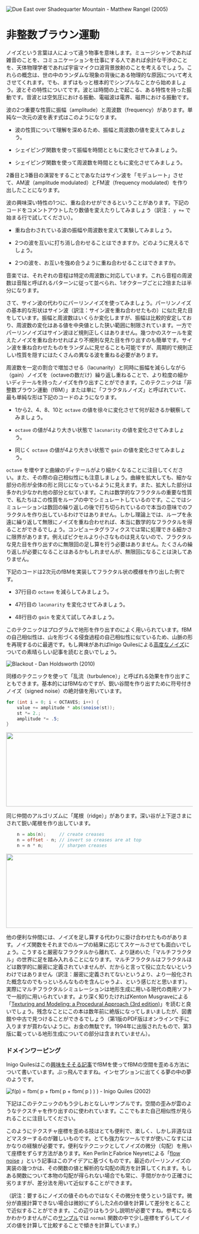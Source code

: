 ![Due East over Shadequarter Mountain - Matthew Rangel (2005) ](rangel.jpg)

# 非整数ブラウン運動

ノイズという言葉は人によって違う物事を意味します。ミュージシャンであれば雑音のことを、コミュニケーションを仕事にする人であれば余計な干渉のことを、天体物理学者であれば宇宙マイクロ波背景放射のことを考えるでしょう。これらの概念は、世の中のランダムな現象の背後にある物理的な原因について考えさせてくれます。でも、まずはもっと根本的でシンプルなことから始めましょう。波とその特性についてです。波とは時間の上で起こる、ある特性を持った振動です。音波とは空気圧における振動、電磁波は電界、磁界における振動です。

波の2つ重要な性質に振幅（amplitude）と周波数（frequency）があります。単純な一次元の波を表す式はこのようになります。

<div class="simpleFunction" data="
float amplitude = 1.;
float frequency = 1.;
y = amplitude * sin(x * frequency);
"></div>

* 波の性質について理解を深めるため、振幅と周波数の値を変えてみましょう。

* シェイピング関数を使って振幅を時間とともに変化させてみましょう。

* シェイピング関数を使って周波数を時間とともに変化させてみましょう。

2番目と3番目の演習をすることであなたはサイン波を「モデュレート」させて、AM波（amplitude modulated）とFM波（frequency modulated）を作り出したことになります。

波の興味深い特性の1つに、重ね合わせができるということがあります。下記のコードをコメントアウトしたり数値を変えたりしてみましょう（訳注： ```y +=``` で始まる行で試してください）。

<div class="simpleFunction" data="
float amplitude = 1.;
float frequency = 1.;
y = sin(x * frequency);
float t = 0.01 * (-u_time*130.0);
y += sin(x*frequency*2.1 + t) * 4.5;
y += sin(x*frequency*1.72 + t * 1.121) * 4.0;
y += sin(x*frequency*2.221 + t * 0.437) * 5.0;
y += sin(x*frequency*3.1122+ t * 4.269) * 2.5;
y *= amplitude* 0.06;
"></div>

* 重ね合わされている波の振幅や周波数を変えて実験してみましょう。

* 2つの波を互いに打ち消し合わせることはできますか。どのように見えるでしょう。

* 2つの波を、お互いを強め合うように重ね合わせることはできますか。

音楽では、それぞれの音程は特定の周波数に対応しています。これら音程の周波数は音階と呼ばれるパターンに従って並べられ、1オクターブごとに2倍または半分になります。

さて、サイン波の代わりにパーリンノイズを使ってみましょう。パーリンノイズの基本的な形状はサイン波（訳注：サイン波を重ね合わせたもの）に似た見た目をしています。振幅と周波数はいくらか変化しますが、振幅は比較的安定しており、周波数の変化はある値を中央値とした狭い範囲に制限されています。一方でパーリンノイズはサイン波ほど規則正しくはありません。幾つかのスケールを変えたノイズを重ね合わせればより不規則な見た目を作り出すのも簡単です。サイン波を重ね合わせたものをランダムに見せることも可能ですが、周期的で規則正しい性質を隠すにはたくさんの異なる波を重ねる必要があります。

周波数を一定の割合で増加させる（lacunarity）と同時に振幅を減らしながら（gain）ノイズを（octaveの数だけ）繰り返し重ねることで、より粒度の細かいディテールを持ったノイズを作り出すことができます。このテクニックは「非整数ブラウン運動（fBM）」または単に「フラクタルノイズ」と呼ばれていて、最も単純な形は下記のコードのようになります。

<div class="simpleFunction" data="// Properties
const int octaves = 1;
float lacunarity = 2.0;
float gain = 0.5;
//
// Initial values
float amplitude = 0.5;
float frequency = 1.;
//
// Loop of octaves
for (int i = 0; i < octaves; i++) {
&#9;y += amplitude * noise(frequency*x);
&#9;frequency *= lacunarity;
&#9;amplitude *= gain;
}"></div>

* 1から2、4、8、10と ```octave``` の値を徐々に変化させて何が起きるか観察してみましょう。

* ```octave``` の値が4より大きい状態で ```lacunarity``` の値を変化させてみましょう。

* 同じく ```octave``` の値が4より大きい状態で ```gain``` の値を変化させてみましょう。

```octave``` を増やすと曲線のディテールがより細かくなることに注目してください。また、その際の自己相似性にも注意しましょう。曲線を拡大しても、細かな部分の形が全体の形と同じになっているように見えます。また、拡大した部分は多かれ少なかれ他の部分と似ています。これは数学的なフラクタルの重要な性質で、私たちはこの性質をループの中でシミュレートしているのです。ここではシミュレーションは数回の繰り返しの後で打ち切られているので本当の意味でのフラクタルを作り出しているわけではありません。しかし理論上では、ループを永遠に繰り返して無限にノイズを重ね合わせれば、本当に数学的なフラクタルを得ることができるでしょう。コンピュータグラフィクスでは常に処理できる細かさに限界があります。例えばピクセルより小さなものは見えないので、フラクタルな見た目を作り出すのに無限回の足し算を行う必要はありません。たくさんの繰り返しが必要になることはあるかもしれませんが、無限回になることは決してありません。

下記のコードは2次元のfBMを実装してフラクタル状の模様を作り出した例です。

<div class='codeAndCanvas' data='2d-fbm.frag'></div>

* 37行目の ```octave``` を減らしてみましょう。

* 47行目の ```lacunarity``` を変化させてみましょう。

* 48行目の ```gain``` を変えて試してみましょう。

このテクニックはプログラムで地形を作り出すのによく用いられています。fBMの自己相似性は、山を形づくる侵食過程の自己相似性に似ているため、山脈の形を再現するのに最適です。もし興味があればInigo Quilesによる[高度なノイズ](http://www.iquilezles.org/www/articles/morenoise/morenoise.htm)についての素晴らしい記事を読むと良いでしょう。

![Blackout - Dan Holdsworth (2010)](holdsworth.jpg)

同様のテクニックを使って「乱流（turbulence）」と呼ばれる効果を作り出すこともできます。基本的にはfBMなのですが、鋭い谷間を作り出すために符号付きノイズ（signed noise）の絶対値を用いています。

```glsl
for (int i = 0; i < OCTAVES; i++) {
    value += amplitude * abs(snoise(st));
    st *= 2.;
    amplitude *= .5;
}
```

<a href="../edit.php#13/turbulence.frag"><img src="turbulence-long.png"  width="520px" height="200px"></img></a>

同じ仲間のアルゴリズムに「尾根（ridge）」があります。深い谷が上下逆さまにされて鋭い尾根を作り出しています。

```glsl
    n = abs(n);     // create creases
    n = offset - n; // invert so creases are at top
    n = n * n;      // sharpen creases
```

<a href="../edit.php#13/ridge.frag"><img src="ridge-long.png"  width="520px" height="200px"></img></a>

他の便利な仲間には、ノイズを足し算する代わりに掛け合わせたものがあります。ノイズ関数をそれまでのループの結果に応じてスケールさせても面白いでしょう。こうすると厳密なフラクタルから離れて、より謎めいた「マルチフラクタル」の世界に足を踏み入れることになります。マルチフラクタルはフラクタルほどは数学的に厳密に定義されていませんが、だからと言って役に立たないというわけではありません（訳注：厳密に定義されてないというより、より一般化された概念なのでもっといろんなものを含んじゃうよ、という感じだと思います）。実際にマルチフラクタルシミュレーションは地形生成に用いる現代の商用ソフトで一般的に用いられています。より深く知りたければKenton Musgraveによる「[Texturing and Modeling: a Procedural Approach (3rd edition)](https://www.amazon.co.jp/Texturing-Modeling-Third-Procedural-Approach/dp/1558608486)」を読むと良いでしょう。残念なことにこの本は数年前に絶版になってしまいましたが、図書館や中古で見つけることができるでしょう（第1版のPDF版はオンラインで手に入りますが買わないように。お金の無駄です。1994年に出版されたもので、第3版に載っている地形生成についての部分は含まれていません）。

### ドメインワーピング

Inigo Quilesはこの[興味をそそる記事](http://www.iquilezles.org/www/articles/warp/warp.htm)でfBMを使ってfBMの空間を歪める方法について書いています。ぶっ飛んでますね。インセプションに出てくる夢の中の夢のようです。

![ f(p) = fbm( p + fbm( p + fbm( p ) ) ) - Inigo Quiles (2002)](quiles.jpg)

下記はこのテクニックのもう少しおとなしいサンプルです。空間の歪みが雲のようなテクスチャを作り出すのに使われています。ここでもまた自己相似性が見られることに注目してください。

<div class='codeAndCanvas' data='clouds.frag'></div>

このようにテクスチャ座標を歪める技はとても便利で、楽しく、しかし非道なほどマスターするのが難しいものです。とても強力なツールですが使いこなすにはかなりの経験が必要です。便利なテクニックとしてノイズの微分（勾配）を用いて座標をずらす方法があります。Ken PerlinとFabrice Neyretによる「[flow noise](http://evasion.imag.fr/Publications/2001/PN01/) 」という記事はこのアイデアに基づくものです。最近のパーリンノイズの実装の幾つかは、その関数の値と解析的な勾配の両方を計算してくれます。もしある関数について本物の勾配が得られない場合でも常に、手間がかかり正確さに劣りますが、差分法を用いて近似することができます。

（訳注：要するにノイズの値そのものではなくその微分を使うという話です。微分が直接計算できない場合は微妙にずらした2点の値を計算して差分をとることで近似することができます。この辺りはもう少し説明が必要ですね。参考になるかわかりませんがこの[サンプル](https://thebookofshaders.com/edit.php?log=161119153749)では ```normal``` 関数の中で少し座標をずらしてノイズの値を計算して比較することで傾きを計算しています。）
